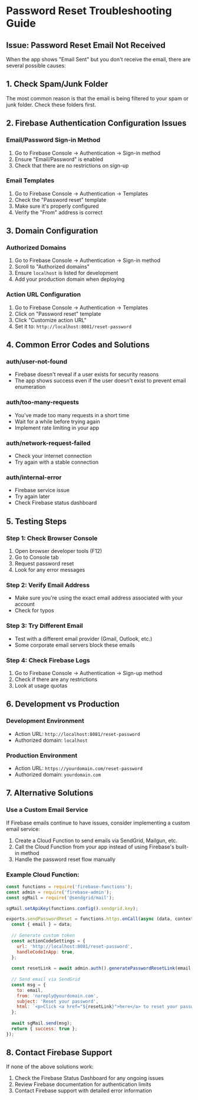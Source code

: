 # Password Reset Troubleshooting Guide

## Issue: Password Reset Email Not Received

When the app shows "Email Sent" but you don't receive the email, there are several possible causes:

## 1. Check Spam/Junk Folder

The most common reason is that the email is being filtered to your spam or junk folder. Check these folders first.

## 2. Firebase Authentication Configuration Issues

### Email/Password Sign-in Method
1. Go to Firebase Console → Authentication → Sign-in method
2. Ensure "Email/Password" is enabled
3. Check that there are no restrictions on sign-up

### Email Templates
1. Go to Firebase Console → Authentication → Templates
2. Check the "Password reset" template
3. Make sure it's properly configured
4. Verify the "From" address is correct

## 3. Domain Configuration

### Authorized Domains
1. Go to Firebase Console → Authentication → Sign-in method
2. Scroll to "Authorized domains"
3. Ensure `localhost` is listed for development
4. Add your production domain when deploying

### Action URL Configuration
1. Go to Firebase Console → Authentication → Templates
2. Click on "Password reset" template
3. Click "Customize action URL"
4. Set it to: `http://localhost:8081/reset-password`

## 4. Common Error Codes and Solutions

### auth/user-not-found
- Firebase doesn't reveal if a user exists for security reasons
- The app shows success even if the user doesn't exist to prevent email enumeration

### auth/too-many-requests
- You've made too many requests in a short time
- Wait for a while before trying again
- Implement rate limiting in your app

### auth/network-request-failed
- Check your internet connection
- Try again with a stable connection

### auth/internal-error
- Firebase service issue
- Try again later
- Check Firebase status dashboard

## 5. Testing Steps

### Step 1: Check Browser Console
1. Open browser developer tools (F12)
2. Go to Console tab
3. Request password reset
4. Look for any error messages

### Step 2: Verify Email Address
- Make sure you're using the exact email address associated with your account
- Check for typos

### Step 3: Try Different Email
- Test with a different email provider (Gmail, Outlook, etc.)
- Some corporate email servers block these emails

### Step 4: Check Firebase Logs
1. Go to Firebase Console → Authentication → Sign-up method
2. Check if there are any restrictions
3. Look at usage quotas

## 6. Development vs Production

### Development Environment
- Action URL: `http://localhost:8081/reset-password`
- Authorized domain: `localhost`

### Production Environment
- Action URL: `https://yourdomain.com/reset-password`
- Authorized domain: `yourdomain.com`

## 7. Alternative Solutions

### Use a Custom Email Service
If Firebase emails continue to have issues, consider implementing a custom email service:

1. Create a Cloud Function to send emails via SendGrid, Mailgun, etc.
2. Call the Cloud Function from your app instead of using Firebase's built-in method
3. Handle the password reset flow manually

### Example Cloud Function:
```javascript
const functions = require('firebase-functions');
const admin = require('firebase-admin');
const sgMail = require('@sendgrid/mail');

sgMail.setApiKey(functions.config().sendgrid.key);

exports.sendPasswordReset = functions.https.onCall(async (data, context) => {
  const { email } = data;
  
  // Generate custom token
  const actionCodeSettings = {
    url: 'http://localhost:8081/reset-password',
    handleCodeInApp: true,
  };
  
  const resetLink = await admin.auth().generatePasswordResetLink(email, actionCodeSettings);
  
  // Send email via SendGrid
  const msg = {
    to: email,
    from: 'noreply@yourdomain.com',
    subject: 'Reset your password',
    html: `<p>Click <a href="${resetLink}">here</a> to reset your password.</p>`,
  };
  
  await sgMail.send(msg);
  return { success: true };
});
```

## 8. Contact Firebase Support

If none of the above solutions work:
1. Check the Firebase Status Dashboard for any ongoing issues
2. Review Firebase documentation for authentication limits
3. Contact Firebase support with detailed error information